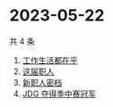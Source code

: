 # 2023-05-22

共 4 条

<!-- BEGIN -->
<!-- 最后更新时间 Mon May 22 2023 08:39:25 GMT+0800 (China Standard Time) -->

1. [工作生活都在乎](https://www.zhihu.com/search?q=%E5%B7%A5%E4%BD%9C%E7%94%9F%E6%B4%BB%E9%83%BD%E5%9C%A8%E4%B9%8E%20)
1. [这届职人](https://www.zhihu.com/search?q=%E8%BF%99%E5%B1%8A%E8%81%8C%E4%BA%BA%20)
1. [新职人密档](https://www.zhihu.com/search?q=%E6%96%B0%E8%81%8C%E4%BA%BA%E5%AF%86%E6%A1%A3)
1. [JDG 夺得季中赛冠军](https://www.zhihu.com/search?q=JDG%20%E5%A4%BA%E5%BE%97%E5%AD%A3%E4%B8%AD%E8%B5%9B%E5%86%A0%E5%86%9B)

<!-- END -->
